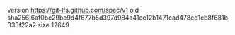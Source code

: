 version https://git-lfs.github.com/spec/v1
oid sha256:6af0bc29be9d4f677b5d397d984a41ee12b1471cad478cd1cb8f681b333f22a2
size 12649
